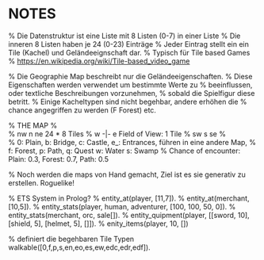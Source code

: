 # NOTES

% Die Datenstruktur ist eine Liste mit 8 Listen (0-7) in einer Liste
% Die inneren 8 Listen haben je 24 (0-23) Einträge
% Jeder Eintrag stellt ein ein Tile (Kachel) und Geländeeignschaft dar.
% Typisch für Tile based Games
% https://en.wikipedia.org/wiki/Tile-based_video_game

% Die Geographie Map beschreibt nur die Geländeeigenschaften.
% Diese Eigenschaften werden verwendet um bestimmte Werte zu 
% beeinflussen, oder textliche Beschreibungen vorzunehmen, 
% sobald die Spielfigur diese betritt. 
% Einige Kacheltypen sind nicht begehbar, andere erhöhen die
% chance angegriffen zu werden (F Forest) etc.

% THE MAP
%   
% nw n ne   24 * 8 Tiles
% w -|- e   Field of View: 1 Tile
% sw s se
%       
% 0: Plain, b: Bridge, c: Castle, e_: Entrances, führen in eine andere Map, 
% f: Forest, p: Path, q: Quest w: Water s: Swamp
% Chance of encounter: Plain: 0.3, Forest: 0.7, Path: 0.5 

% Noch werden die maps von Hand gemacht, Ziel ist es sie generativ zu erstellen. Roguelike!

% ETS System in Prolog?
% entity_at(player, [11,7]).
% entity_at(merchant,[10,5]).
% entity_stats(player, human, adventurer, [100, 100, 50, 0]).
% entity_stats(merchant, orc, sale[]).
% entity_quipment(player, [[sword, 10], [shield, 5], [helmet, 5], []]).
% enity_items(player, 10, [])


% definiert die begehbaren Tile Typen
walkable([0,f,p,s,en,eo,es,ew,edc,edr,edf]).